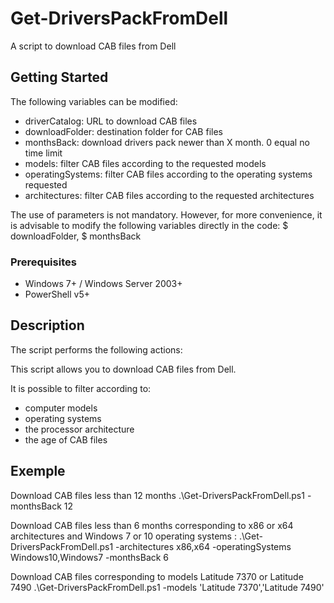# Get-DriversPackFromDell

A script to download CAB files from Dell

## Getting Started

The following variables can be modified:
* driverCatalog: URL to download CAB files
* downloadFolder: destination folder for CAB files
* monthsBack: download drivers pack newer than X month. 0 equal no time limit
* models: filter CAB files according to the requested models
* operatingSystems: filter CAB files according to the operating systems requested
* architectures: filter CAB files according to the requested architectures

The use of parameters is not mandatory. 
However, for more convenience, it is advisable to modify the following variables directly in the code: $ downloadFolder, $ monthsBack

### Prerequisites

* Windows 7+ / Windows Server 2003+
* PowerShell v5+

## Description

The script performs the following actions:

This script allows you to download CAB files from Dell.

It is possible to filter according to:
* computer models
* operating systems
* the processor architecture
* the age of CAB files

## Exemple

Download CAB files less than 12 months
.\Get-DriversPackFromDell.ps1 -monthsBack 12

Download CAB files less than 6 months corresponding to x86 or x64 architectures and Windows 7 or 10 operating systems :
.\Get-DriversPackFromDell.ps1 -architectures x86,x64 -operatingSystems Windows10,Windows7 -monthsBack 6

Download CAB files corresponding to models Latitude 7370 or Latitude 7490
.\Get-DriversPackFromDell.ps1 -models 'Latitude 7370','Latitude 7490'

